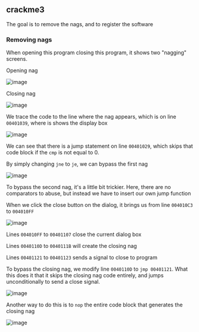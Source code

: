 crackme3
---

The goal is to remove the nags, and to register the software

### Removing nags

When opening this program closing this program, it shows two "nagging" screens.

Opening nag

![image](https://user-images.githubusercontent.com/7328587/119613321-77f1ae80-be2f-11eb-9b49-c91a2a93970c.png)

Closing nag

![image](https://user-images.githubusercontent.com/7328587/119613355-8344da00-be2f-11eb-845e-79e1790a9803.png)

We trace the code to the line where the nag appears, which is on line `00401039`, where is shows the display box

![image](https://user-images.githubusercontent.com/7328587/119613602-da4aaf00-be2f-11eb-9c7c-d9302597f8d8.png)

We can see that there is a jump statement on line `00401029`, which skips that code block if the `cmp` is not equal to 0.

By simply changing `jne` to `je`, we can bypass the first nag

![image](https://user-images.githubusercontent.com/7328587/119613793-17af3c80-be30-11eb-8fa3-cf102eb6098e.png)

To bypass the second nag, it's a little bit trickier. Here, there are no comparators to abuse, but instead we have to insert our own jump function

When we click the close button on the dialog, it brings us from line `004010C3` to `004010FF`

![image](https://user-images.githubusercontent.com/7328587/119613971-504f1600-be30-11eb-9a8c-6965668b4373.png)

Lines `004010FF` to `00401107` close the current dialog box

Lines `0040110D` to `0040111B` will create the closing nag

Lines `00401121` to `00401123` sends a signal to close to program

To bypass the closing nag, we modify line `0040110D` to `jmp 00401121`. What this does it that it skips the closing nag code entirely, and jumps unconditionally to send a close signal.

![image](https://user-images.githubusercontent.com/7328587/119614390-cfdce500-be30-11eb-81fb-014c8418ac30.png)

Another way to do this is to `nop` the entire code block that generates the closing nag

![image](https://user-images.githubusercontent.com/7328587/119615646-344c7400-be32-11eb-9e54-d90597e83ca6.png)


